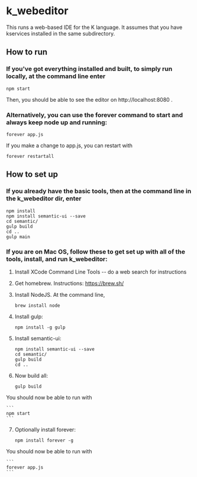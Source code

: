 # k_webeditor

This runs a web-based IDE for the K language.  It assumes that you have kservices
installed in the same subdirectory.

## How to run

### If you've got everything installed and built, to simply run locally, at the command line enter

    npm start

Then, you should be able to see the editor on http://localhost:8080 .

### Alternatively, you can use the forever command to start and always keep node up and running:
    forever app.js

If you make a change to app.js, you can restart with

    forever restartall

## How to set up

### If you already have the basic tools, then at the command line in the k_webeditor dir, enter
    npm install
    npm install semantic-ui --save
    cd semantic/
    gulp build
    cd ..
    gulp main

### If you are on Mac OS, follow these to get set up with all of the tools, install, and run k_webeditor:

1. Install XCode Command Line Tools -- do a web search for instructions
2. Get homebrew.  Instructions: https://brew.sh/
3. Install NodeJS.  At the command line,

    ```
    brew install node
    ```

4. Install gulp:

    ```
    npm install -g gulp
    ```

5. Install semantic-ui:

    ```
    npm install semantic-ui --save
    cd semantic/
    gulp build
    cd ..
    ```

6. Now build all:

    ```
    gulp build
    ```

You should now be able to run with

    ```
    npm start
    ```

7. Optionally install forever:

    ```
    npm install forever -g
    ```

You should now be able to run with

    ```
    forever app.js
    ```
